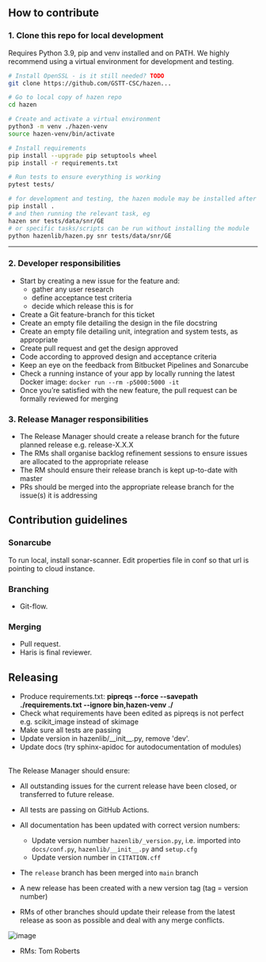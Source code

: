 ## How to contribute

### 1. Clone this repo for local development

Requires Python 3.9, pip and venv installed and on PATH. We highly recommend using a virtual environment for development and testing.

```bash
# Install OpenSSL - is it still needed? TODO
git clone https://github.com/GSTT-CSC/hazen...

# Go to local copy of hazen repo
cd hazen

# Create and activate a virtual environment
python3 -m venv ./hazen-venv
source hazen-venv/bin/activate

# Install requirements
pip install --upgrade pip setuptools wheel
pip install -r requirements.txt

# Run tests to ensure everything is working
pytest tests/

# for development and testing, the hazen module may be installed after each change
pip install .
# and then running the relevant task, eg
hazen snr tests/data/snr/GE
# or specific tasks/scripts can be run without installing the module
python hazenlib/hazen.py snr tests/data/snr/GE
```

---
### 2. Developer responsibilities
- Start by creating a new issue for the feature and:
    - gather any user research
    - define acceptance test criteria
    - decide which release this is for
- Create a Git feature-branch for this ticket
- Create an empty file detailing the design in the file docstring
- Create an empty file detailing unit, integration and system tests, as appropriate
- Create pull request and get the design approved
- Code according to approved design and acceptance criteria
- Keep an eye on the feedback from Bitbucket Pipelines and Sonarcube
- Check a running instance of your app by locally running the latest Docker image: `docker run --rm -p5000:5000 -it`
- Once you’re satisfied with the new feature, the pull request can be formally reviewed for merging


### 3. Release Manager responsibilities
- The Release Manager should create a release branch for the future planned release e.g. release-X.X.X
- The RMs shall organise backlog refinement sessions to ensure issues are allocated to the appropriate release
- The RM should ensure their release branch is kept up-to-date with master
- PRs should be merged into the appropriate release branch for the issue(s) it is addressing

## Contribution guidelines
### Sonarcube
To run local, install sonar-scanner. Edit properties file in conf so that url is pointing to cloud instance.

### Branching
- Git-flow.

### Merging

- Pull request. 
- Haris is final reviewer.

## Releasing

- Produce requirements.txt: __pipreqs --force --savepath ./requirements.txt --ignore bin,hazen-venv ./__
- Check what requirements have been edited as pipreqs is not perfect e.g. scikit_image instead of skimage
- Make sure all tests are passing
- Update version in hazenlib/\_\_init\_\_.py, remove 'dev'.
- Update docs (try sphinx-apidoc for autodocumentation of modules)
<br></br>

The Release Manager should ensure:
- All outstanding issues for the current release have been closed, or transferred to future release.
- All tests are passing on GitHub Actions.
- All documentation has been updated with correct version numbers:
   - Update version number `hazenlib/_version.py`, i.e. imported into `docs/conf.py`, `hazenlib/__init__.py` and `setup.cfg`
   - Update version number in `CITATION.cff`
- The `release` branch has been merged into `main` branch
- A new release has been created with a new version tag (tag = version number)

- RMs of other branches should update their release from the latest release as soon as possible and deal with any merge conflicts.

![image](https://user-images.githubusercontent.com/19840489/143266366-06e33949-12c7-44b4-9ed7-c0a795b5d492.png)

- RMs: Tom Roberts

